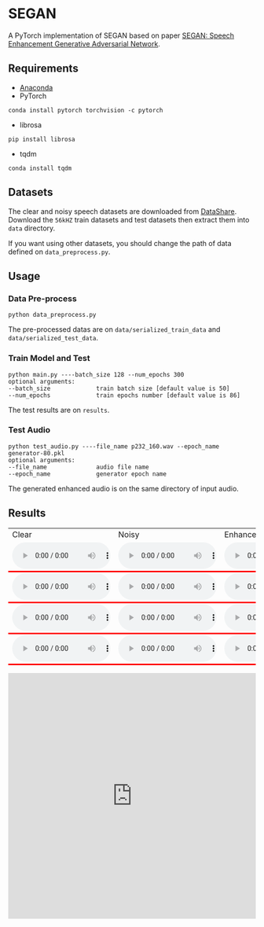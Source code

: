 # SEGAN
A PyTorch implementation of SEGAN based on paper [SEGAN: Speech Enhancement Generative Adversarial Network](https://arxiv.org/abs/1703.09452).

## Requirements
* [Anaconda](https://www.anaconda.com/download/)
* PyTorch
```
conda install pytorch torchvision -c pytorch
```
* librosa
```
pip install librosa
```
* tqdm
```
conda install tqdm
```

## Datasets
The clear and noisy speech datasets are downloaded from [DataShare](https://datashare.is.ed.ac.uk/handle/10283/2791).
Download the `56kHZ` train datasets and test datasets then extract them into `data` directory.

If you want using other datasets, you should change the path of data defined on `data_preprocess.py`.

## Usage
### Data Pre-process
```
python data_preprocess.py
```
The pre-processed datas are on `data/serialized_train_data` and `data/serialized_test_data`.

### Train Model and Test
```
python main.py ----batch_size 128 --num_epochs 300
optional arguments:
--batch_size             train batch size [default value is 50]
--num_epochs             train epochs number [default value is 86]
```
The test results are on `results`.

### Test Audio
```
python test_audio.py ----file_name p232_160.wav --epoch_name generator-80.pkl
optional arguments:
--file_name              audio file name
--epoch_name             generator epoch name
```
The generated enhanced audio is on the same directory of input audio.

## Results

<table border="0" cellspacing="10" cellpadding="10">
	<tbody>
		<tr>
			<td>Clear</td>
			<td>Noisy</td>
			<td>Enhanced</td>
		</tr>
		<tr valign="middle" align="left" style="border-bottom: 3px solid #f00;">
			<td>
				<audio style="width:200px" controls="controls">
					<source src="results/clear/p232_036.wav" type="audio/wav">
				</audio>
			</td>
			<td>
				<audio style="width:200px" controls="controls">
					<source src="results/noisy/p232_036.wav" type="audio/wav">
				</audio>
			</td>
			<td>
				<audio style="width:200px" controls="controls">
					<source src="results/enhanced/enhanced_p232_036.wav" type="audio/wav">
				</audio>
			</td>
		</tr>
				<tr valign="middle" align="left" style="border-bottom: 3px solid #f00;">
			<td>
				<audio style="width:200px" controls="controls">
					<source src="results/clear/p232_399.wav" type="audio/wav">
				</audio>
			</td>
			<td>
				<audio style="width:200px" controls="controls">
					<source src="results/noisy/p232_399.wav" type="audio/wav">
				</audio>
			</td>
			<td>
				<audio style="width:200px" controls="controls">
					<source src="results/enhanced/enhanced_p232_399.wav" type="audio/wav">
				</audio>
			</td>
		</tr>
		<tr valign="middle" align="left" style="border-bottom: 3px solid #f00;">
			<td>
				<audio style="width:200px" controls="controls">
					<source src="results/clear/p257_298.wav" type="audio/wav">
				</audio>
			</td>
			<td>
				<audio style="width:200px" controls="controls">
					<source src="results/noisy/p257_298.wav" type="audio/wav">
				</audio>
			</td>
			<td>
				<audio style="width:200px" controls="controls">
					<source src="results/enhanced/enhanced_p257_298.wav" type="audio/wav">
				</audio>
			</td>
		</tr>
				<tr valign="middle" align="left" style="border-bottom: 3px solid #f00;">
			<td>
				<audio style="width:200px" controls="controls">
					<source src="results/clear/p257_428.wav" type="audio/wav">
				</audio>
			</td>
			<td>
				<audio style="width:200px" controls="controls">
					<source src="results/noisy/p257_428.wav" type="audio/wav">
				</audio>
			</td>
			<td>
				<audio style="width:200px" controls="controls">
					<source src="results/enhanced/enhanced_p257_428.wav" type="audio/wav">
				</audio>
			</td>
		</tr>
	</tbody>
</table>

<iframe height= 500 width= 100% src="http://www.bilibili.com/video/av7019422/" frameborder=0 allowfullscreen></iframe>